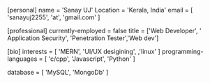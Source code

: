 
[personal]
name = 'Sanay UJ'
Location = 'Kerala, India'
email = [ 'sanayuj2255', 'at', 'gmail.com' ]

[professional]
currently-employed = false
title = ['Web Developer', ' Application Security', 
           'Penetration Tester','Web dev']


[bio]
interests = [
  'MERN',
  'UI/UX desigining',
  ,'linux'
]
programming-languages = [
  'c/cpp',
  'Javascript',
  'Python'
]

database = [
'MySQL',
'MongoDb'
]
